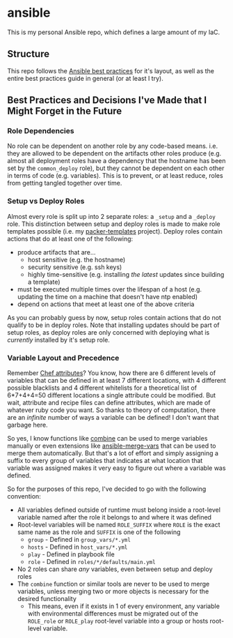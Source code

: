 # ansible

This is my personal Ansible repo, which defines a large amount of my IaC.

## Structure

This repo follows the [Ansible best practices](https://docs.ansible.com/ansible/latest/user_guide/playbooks_best_practices.html#directory-layout)
for it's layout, as well as the entire best practices guide in general
(or at least I try).

## Best Practices and Decisions I've Made that I Might Forget in the Future

### Role Dependencies

No role can be dependent on another role by any code-based means.
i.e. they are allowed to be dependent on the artifacts other roles produce
(e.g. almost all deployment roles have a dependency that the hostname has been
set by the `common_deploy` role), but they cannot be dependent on each other
in terms of code (e.g. variables). This is to prevent, or at least reduce,
roles from getting tangled together over time.

### Setup vs Deploy Roles

Almost every role is split up into 2 separate roles: a `_setup` and a `_deploy`
role. This distinction between setup and deploy roles is made to make
role templates possible (i.e. my
[packer-templates](https://github.com/divy4/packer-templates) project).
Deploy roles contain actions that do at least one of the following:

- produce artifacts that are...
  - host sensitive (e.g. the hostname)
  - security sensitive (e.g. ssh keys)
  - highly time-sensitive (e.g. installing _the latest_ updates
    since building a template)
- must be executed multiple times over the lifespan of a host
  (e.g. updating the time on a machine that doesn't have ntp enabled)
- depend on actions that meet at least one of the above criteria

As you can probably guess by now, setup roles contain actions that do not
qualify to be in deploy roles. Note that installing updates should be part of
setup roles, as deploy roles are only concerned with deploying what is
_currently_ installed by it's setup role.

### Variable Layout and Precedence

Remember [Chef attributes](https://docs.chef.io/attributes/)?
You know, how there are 6 different levels of variables that can be defined in
at least 7 different locations, with 4 different possible blacklists and 4
different whitelists for a theoretical list of 6*7+4+4=50 different locations
a single attribute could be modified. But wait, attribute and recipe files
can define attributes, which are made of whatever ruby code you want.
So thanks to theory of computation, there are an _infinite_ number of ways a
variable can be defined! I don't want that garbage here.

So yes, I know functions like
[combine](https://docs.ansible.com/ansible/latest/user_guide/playbooks_filters.html#combining-hashes-dictionaries)
can be used to merge variables manually or even extensions like
[ansible-merge-vars](https://pypi.org/project/ansible-merge-vars/)
that can be used to merge them automatically. But that's a lot of effort and
simply assigning a suffix to every group of variables that indicates at what
location that variable was assigned makes it very easy to figure out where
a variable was defined.

So for the purposes of this repo, I've decided to go with the following
convention:

- All variables defined outside of runtime must belong inside a root-level
variable named after the role it belongs to and where it was defined
- Root-level variables will be named `ROLE_SUFFIX` where `ROLE` is
  the exact same name as the role and `SUFFIX` is one of the following
  - `group` - Defined in `group_vars/*.yml`
  - `hosts` - Defined in `host_vars/*.yml`
  - `play` - Defined in playbook file
  - `role` - Defined in `roles/*/defaults/main.yml`
- No 2 roles can share _any_ variables, even between setup and deploy roles
- The `combine` function or similar tools are never to be used to merge
  variables, unless merging two or more objects is necessary for the desired
  functionality
  - This means, even if it exists in 1 of every environment, any variable
    with environmental differences must be migrated out of the `ROLE_role` or
    `ROLE_play` root-level variable into a group or hosts root-level variable.
